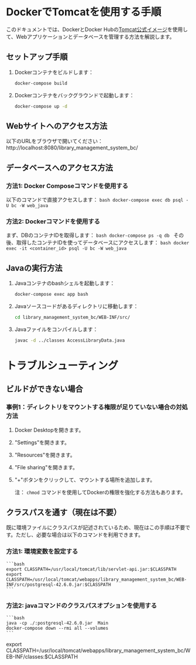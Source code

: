 # DockerでTomcatを使用する手順

このドキュメントでは、DockerとDocker Hubの[Tomcat公式イメージ](https://hub.docker.com/_/tomcat)を使用して、Webアプリケーションとデータベースを管理する方法を解説します。

## セットアップ手順

1. Dockerコンテナをビルドします：
    ```bash
    docker-compose build
    ```
2. Dockerコンテナをバックグラウンドで起動します：
    ```bash
    docker-compose up -d
    ```

## Webサイトへのアクセス方法

以下のURLをブラウザで開いてください：   
http://localhost:8080/library_management_system_bc/

## データベースへのアクセス方法

### 方法1: Docker Composeコマンドを使用する
以下のコマンドで直接アクセスします：
    ```bash
    docker-compose exec db psql -U bc -W web_java
    ```

### 方法2: Dockerコマンドを使用する
まず、DBのコンテナIDを取得します：
    ```bash
    docker-compose ps -q db
    ```
その後、取得したコンテナIDを使ってデータベースにアクセスします：
    ```bash
    docker exec -it <container_id> psql -U bc -W web_java
    ```

## Javaの実行方法

1. Javaコンテナのbashシェルを起動します：
    ```bash
    docker-compose exec app bash
    ```
2. Javaソースコードがあるディレクトリに移動します：
    ```bash
    cd library_management_system_bc/WEB-INF/src/
    ```
3. Javaファイルをコンパイルします：
    ```bash
    javac -d ../classes AccessLibraryData.java
    ```

# トラブルシューティング

## ビルドができない場合

### 事例1：ディレクトリをマウントする権限が足りていない場合の対処方法
1. Docker Desktopを開きます。
2. "Settings"を開きます。
3. "Resources"を開きます。
4. "File sharing"を開きます。
5. "+"ボタンをクリックして、マウントする場所を追加します。

    注： `chmod` コマンドを使用してDockerの権限を強化する方法もあります。

## クラスパスを通す（現在は不要）

既に環境ファイルにクラスパスが記述されているため、現在はこの手順は不要です。ただし、必要な場合は以下のコマンドを利用できます。

### 方法1: 環境変数を設定する
    ```bash
    export CLASSPATH=/usr/local/tomcat/lib/servlet-api.jar:$CLASSPATH
    export CLASSPATH=/usr/local/tomcat/webapps/library_management_system_bc/WEB-INF/src/postgresql-42.6.0.jar:$CLASSPATH
    ```

### 方法2: javaコマンドのクラスパスオプションを使用する
    ```bash
    java -cp ./:postgresql-42.6.0.jar  Main
    docker-compose down --rmi all --volumes
    ```
export CLASSPATH=/usr/local/tomcat/webapps/library_management_system_bc/WEB-INF/classes:$CLASSPATH